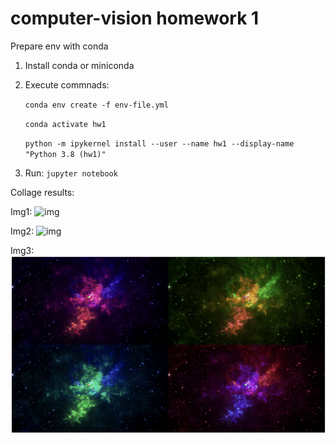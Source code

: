# computer-vision homework 1

Prepare env with conda
1. Install conda or miniconda
2. Execute commnads:

    `conda env create -f env-file.yml`

    `conda activate hw1`
    
    `python -m ipykernel install --user --name hw1 --display-name "Python 3.8 (hw1)" `

3. Run: `jupyter notebook`

Collage results:

Img1:
![img](results/result1.png)

Img2:
![img](results/result2.png)

Img3:
![img](results/result3.png)

